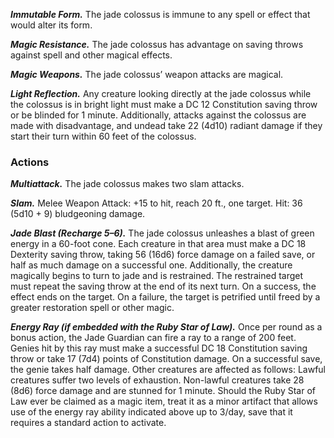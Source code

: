 ﻿---
layout: creature
name: "Jade Colossus"
tags: [gargantuan, construct, cr17, tome-of-horrors]
cha: 1 (-5)
wis: 11 (+0)
int: 2 (-4)
con: 24 (+7)
dex: 10 (+0)
str: 29 (+9)
size: Gargantuan construct
alignment: neutral
challenge: "17 (18,000 XP)"
languages: "understands the languages of its creator but can’t speak"
senses: "darkvision 60 ft., passive Perception 10"
damage_immunities: "fire, poison, psychic; bludgeoning, piercing, and slashing from nonmagical weapons that aren’t adamantine"
condition_immunities: "charmed, exhaustion, frightened,
paralyzed, petrified, poisoned"
speed: "40 ft."
hit_points: "595 (34d20 + 238)"
armor_class: "19 (natural armor)"
---

***Immutable Form.*** The jade colossus is immune to any spell or effect
that would alter its form.

***Magic Resistance.*** The jade colossus has advantage on saving throws
against spell and other magical effects.

***Magic Weapons.*** The jade colossus’ weapon attacks are magical.

***Light Reflection.*** Any creature looking directly at the jade colossus
while the colossus is in bright light must make a DC 12 Constitution
saving throw or be blinded for 1 minute. Additionally, attacks against the
colossus are made with disadvantage, and undead take 22 (4d10) radiant
damage if they start their turn within 60 feet of the colossus.

### Actions

***Multiattack.*** The jade colossus makes two slam attacks.

***Slam.*** Melee Weapon Attack: +15 to hit, reach 20 ft., one target. Hit: 36 (5d10 + 9) bludgeoning damage.

***Jade Blast (Recharge 5–6).*** The jade colossus unleashes a blast of green
energy in a 60-foot cone. Each creature in that area must make a DC 18
Dexterity saving throw, taking 56 (16d6) force damage on a failed save,
or half as much damage on a successful one. Additionally, the creature
magically begins to turn to jade and is restrained. The restrained target
must repeat the saving throw at the end of its next turn. On a success, the
effect ends on the target. On a failure, the target is petrified until freed by
a greater restoration spell or other magic.

***Energy Ray (if embedded with the Ruby Star of Law).*** Once per round as a bonus action, the Jade
Guardian can fire a ray to a range of 200 feet. Genies hit by this ray
must make a successful DC 18 Constitution saving throw or take
17 (7d4) points of Constitution damage. On a successful save, the
genie takes half damage. Other creatures are affected as follows:
Lawful creatures suffer two levels of exhaustion. Non-lawful
creatures take 28 (8d6) force damage and are stunned for 1 minute.
Should the Ruby Star of Law ever be claimed as a magic item,
treat it as a minor artifact that allows use of the energy ray ability
indicated above up to 3/day, save that it requires a standard action
to activate.
